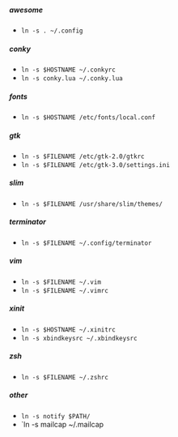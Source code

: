 ##### awesome
- `ln -s . ~/.config`

##### conky
- `ln -s $HOSTNAME ~/.conkyrc`
- `ln -s conky.lua ~/.conky.lua`

##### fonts
- `ln -s $HOSTNAME /etc/fonts/local.conf`

##### gtk
- `ln -s $FILENAME /etc/gtk-2.0/gtkrc`
- `ln -s $FILENAME /etc/gtk-3.0/settings.ini`

##### slim
- `ln -s $FILENAME /usr/share/slim/themes/`

##### terminator
- `ln -s $FILENAME ~/.config/terminator`

##### vim
- `ln -s $FILENAME ~/.vim`
- `ln -s $FILENAME ~/.vimrc`

##### xinit
- `ln -s $HOSTNAME ~/.xinitrc`
- `ln -s xbindkeysrc ~/.xbindkeysrc`

##### zsh
- `ln -s $FILENAME ~/.zshrc`

##### other
- `ln -s notify $PATH/`
- `ln -s mailcap ~/.mailcap


